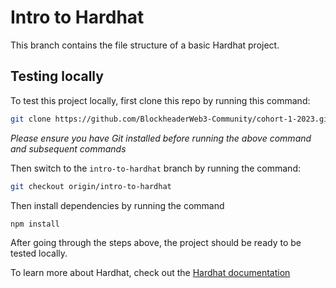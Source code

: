 # Intro to Hardhat 

This branch contains the file structure of a basic Hardhat project. 

## Testing locally
To test this project locally, first clone this repo by running this command:

```bash
git clone https://github.com/BlockheaderWeb3-Community/cohort-1-2023.git
```
_Please ensure you have Git installed before running the above command and subsequent commands_

Then switch to the `intro-to-hardhat` branch by running the command: 

```bash
git checkout origin/intro-to-hardhat
```
Then install dependencies by running the command 

```bash
npm install 
```

After going through the steps above, the project should be ready to be tested locally. 

To learn more about Hardhat, check out the [Hardhat documentation](https://hardhat.org/hardhat-runner/docs/getting-started)


